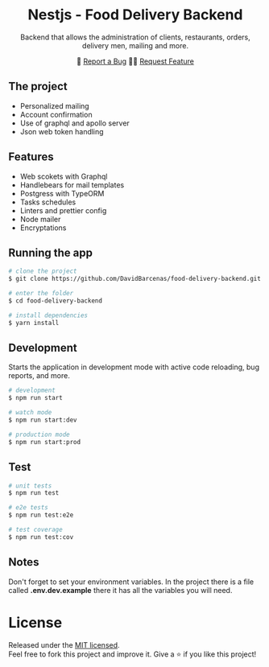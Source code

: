 <h1 align="center">Nestjs - Food Delivery Backend</h1>
<p align="center">Backend that allows the administration of clients, restaurants, orders, delivery men, mailing and more.</p>
<p align="center">
  🐞 <a href="https://github.com/DavidBarcenas/food-delivery-backend/issues">Report a Bug</a> 
  🙋‍♂️ <a href="https://github.com/DavidBarcenas/food-delivery-backend/issues">Request Feature</a>
</p>

[circleci-image]: https://img.shields.io/circleci/build/github/nestjs/nest/master?token=abc123def456
[circleci-url]: https://circleci.com/gh/nestjs/nest

## The project

- Personalized mailing
- Account confirmation
- Use of graphql and apollo server
- Json web token handling

## Features

- Web scokets with Graphql
- Handlebears for mail templates
- Postgress with TypeORM
- Tasks schedules
- Linters and prettier config
- Node mailer
- Encryptations

## Running the app

```bash
# clone the project
$ git clone https://github.com/DavidBarcenas/food-delivery-backend.git

# enter the folder
$ cd food-delivery-backend

# install dependencies
$ yarn install
```

## Development

Starts the application in development mode with active code reloading, bug reports, and more.

```bash
# development
$ npm run start

# watch mode
$ npm run start:dev

# production mode
$ npm run start:prod
```

## Test

```bash
# unit tests
$ npm run test

# e2e tests
$ npm run test:e2e

# test coverage
$ npm run test:cov
```

## Notes

Don't forget to set your environment variables. In the project there is a file called
**.env.dev.example** there it has all the variables you will need.

# License

Released under the [MIT licensed](LICENSE).\
Feel free to fork this project and improve it. Give a ⭐️ if you like this project!
